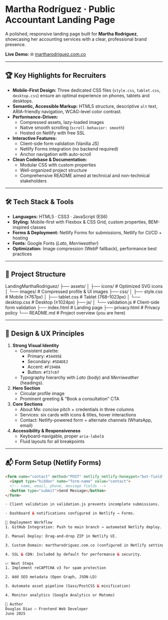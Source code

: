 # Martha Rodríguez · Public Accountant Landing Page

A polished, responsive landing page built for **Martha Rodríguez**, showcasing her accounting services with a clear, professional brand presence.  

**Live Demo:** 🌐 [martharodriguez.com.co](https://martharodriguez.com.co)  

---

## 🏆 Key Highlights for Recruiters

- **Mobile-First Design:** Three dedicated CSS files (`style.css`, `tablet.css`, `desktop.css`) ensure an optimal experience on phones, tablets and desktops.  
- **Semantic, Accessible Markup:** HTML5 structure, descriptive `alt` text, ARIA-friendly navigation, WCAG-level color contrast.  
- **Performance-Driven:**  
  - Compressed assets, lazy-loaded images  
  - Native smooth scrolling (`scroll-behavior: smooth`)  
  - Hosted on Netlify with free SSL  
- **Interactive Features:**  
  - Client-side form validation (Vanilla JS)  
  - Netlify Forms integration (no backend required)  
  - Anchor navigation with auto-scroll  
- **Clean Codebase & Documentation:**  
  - Modular CSS with custom properties  
  - Well-organized project structure  
  - Comprehensive README aimed at technical and non-technical stakeholders  

---

## 🛠 Tech Stack & Tools

- **Languages:** HTML5 · CSS3 · JavaScript (ES6)  
- **Styling:** Mobile-first with Flexbox & CSS Grid, custom properties, BEM-inspired classes  
- **Forms & Deployment:** Netlify Forms for submissions, Netlify for CI/CD + hosting  
- **Fonts:** Google Fonts (_Lato_, _Merriweather_)  
- **Optimization:** Image compression (WebP fallback), performance best practices  

---

## 📁 Project Structure

LandingMarthaRodriguez/
├── assets/
│ ├── icons/ # Optimized SVG icons
│ └── images/ # Compressed profile & UI images
├── css/
│ ├── style.css # Mobile (≤767px)
│ ├── tablet.css # Tablet (768–1023px)
│ └── desktop.css # Desktop (≥1024px)
├── js/
│ └── validation.js # Client-side form validation
├── index.html # Landing page
├── privacy.html # Privacy policy
└── README.md # Project overview (you are here)


---

## 🎨 Design & UX Principles

1. **Strong Visual Identity**  
   - Consistent palette:  
     - Primary: `#34495E`  
     - Secondary: `#5DADE2`  
     - Accent: `#F1948A`  
     - Button: `#f37c6f`  
   - Typography hierarchy with _Lato_ (body) and _Merriweather_ (headings).  
2. **Hero Section**  
   - Circular profile image  
   - Prominent greeting & “Book a consultation” CTA  
3. **Core Sections**  
   - About Me: concise pitch + credentials in three columns  
   - Services: six cards with icons & titles, hover interactions  
   - Contact: Netlify-powered form + alternate channels (WhatsApp, email)  
4. **Accessibility & Responsiveness**  
   - Keyboard-navigable, proper `aria-label`s  
   - Fluid layouts for all breakpoints  

---

## 📬 Form Setup (Netlify Forms)

```html
<form name="contact" method="POST" netlify netlify-honeypot="bot-field">
  <input type="hidden" name="form-name" value="contact">
  <!-- name, email, phone, message fields -->
  <button type="submit">Send Message</button>
</form>

· Client validation in validation.js prevents incomplete submissions.

· Dashboard & notifications configured in Netlify → Forms.

🚀 Deployment Workflow
1. GitHub Integration: Push to main branch → automated Netlify deploy.

2. Manual Deploy: Drag-and-drop ZIP in Netlify UI.

3. Custom Domain: martharodriguez.com.co (configured in Netlify settings).

4. SSL & CDN: Included by default for performance & security.

📈 Next Steps
1. Implement reCAPTCHA v3 for spam protection

2. Add SEO metadata (Open Graph, JSON-LD)

3. Automate asset pipeline (Sass/PostCSS & minification)

4. Monitor analytics (Google Analytics or Matomo)

👤 Author
Douglas Diaz — Frontend Web Developer
June 2025


